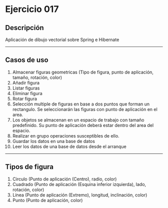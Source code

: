 # Ejercicio 017

## Descripción
Aplicación de dibujo vectorial sobre Spring e Hibernate

---

## Casos de uso
1. Almacenar figuras geometricas (Tipo de figura, punto de aplicación, tamaño,
rotación, color)
2. Añadir figura
3. Listar figuras
4. Eliminar figura
5. Rotar figura
6. Selección multiple de figuras en base a dos puntos que forman un rectangulo.
Se seleccionarán las figuras con punto de aplicación en el area.
7. Los objetos se almacenan en un espacio de trabajo con tamaño predefinido.
Su punto de aplicación deberá estar dentro del area del espacio.
8. Realizar en grupo operaciones susceptibles de ello.
9. Guardar los datos en una base de datos
10. Leer los datos de una base de datos desde el arranque

---

## Tipos de figura
1. Circulo (Punto de aplicación (Centro), radio, color)
2. Cuadrado (Punto de aplicación (Esquina inferior izquierda), lado, rotación, color)
3. Línea (Punto de aplicación (Extremo), longitud, inclinación, color)
4. Punto (Punto de aplicación, color)